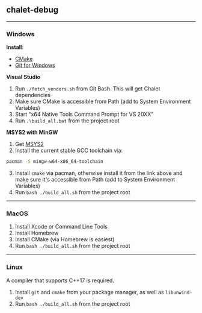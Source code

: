 ## chalet-debug

---
### Windows

**Install**: 
* [CMake](https://github.com/Kitware/CMake/releases/download/v3.19.2/cmake-3.19.2-win64-x64.msi)
* [Git for Windows](https://github.com/git-for-windows/git/releases/download/v2.30.0.windows.1/Git-2.30.0-64-bit.exe)


**Visual Studio**
1. Run `./fetch_vendors.sh` from Git Bash. This will get Chalet dependencies
2. Make sure CMake is accessible from Path (add to System Environment Variables)
3. Start "x64 Native Tools Command Prompt for VS 20XX"
4. Run `.\build_all.bat` from the project root

**MSYS2 with MinGW**

1. Get [MSYS2](https://www.msys2.org/)
2. Install the current stable GCC toolchain via:

```bash
pacman -S mingw-w64-x86_64-toolchain
```

3. Install `cmake` via pacman, otherwise install it from the link above and make sure it's accessible from Path (add to System Environment Variables)
4. Run `bash ./build_all.sh` from the project root

---
### MacOS

1. Install Xcode or Command Line Tools
2. Install Homebrew
3. Install CMake (via Homebrew is easiest)
4. Run `bash ./build_all.sh` from the project root

---
### Linux

A compiler that supports C++17 is required.

1. Install `git` and `cmake` from your package manager, as well as `libunwind-dev`
2. Run `bash ./build_all.sh` from the project root
